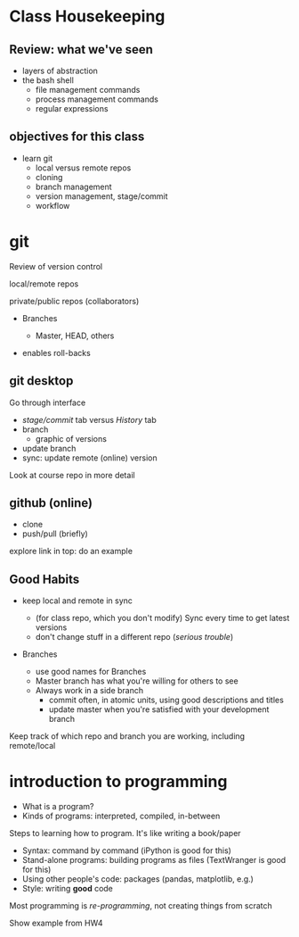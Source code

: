 # Class Housekeeping

## Review: what we've seen
* layers of abstraction
* the bash shell
	* file management commands
	* process management commands
	* regular expressions

## objectives for this class
* learn git 
	* local versus remote repos
	* cloning
	* branch management
	* version management, stage/commit
	* workflow

# git

Review of version control

local/remote repos

private/public repos (collaborators)

* Branches
	* Master, HEAD, others
	
* enables roll-backs

## git desktop

Go through interface

* *stage/commit* tab versus *History* tab
* branch
	* graphic of versions
* update branch
* sync: update remote (online) version

Look at course repo in more detail

## github (online)

* clone
* push/pull (briefly)

explore link in top: do an example

## Good Habits ##

* keep local and remote in sync
	* (for class repo, which you don't modify) Sync every time to get latest versions
	* don't change stuff in a different repo (*serious trouble*)

* Branches
	* use good names for Branches
	* Master branch has what you're willing for others to see
	* Always work in a side branch
		* commit often, in atomic units, using good descriptions and titles
		* update master when you're satisfied with your development branch

Keep track of which repo and branch you are working, including remote/local

# introduction to programming

* What is a program? 
* Kinds of programs: interpreted, compiled, in-between

Steps to learning how to program. It's like writing a book/paper

* Syntax: command by command (iPython is good for this)
* Stand-alone programs: building programs as files (TextWranger is good for this)
* Using other people's code: packages (pandas, matplotlib, e.g.)
* Style: writing **good** code

Most programming is *re-programming*, not creating things from scratch

Show example from HW4
